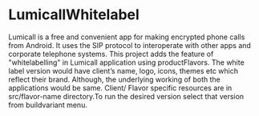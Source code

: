 # LumicallWhitelabel
Lumicall is a free and convenient app for making encrypted phone calls from Android. It uses the SIP protocol to interoperate with other apps and corporate telephone systems.
This project adds the feature of "whitelabelling" in Lumicall application using productFlavors.
The white label version would have client’s name, logo, icons, themes etc which reflect their brand. Although, the underlying working of both the applications would be same. Client/ Flavor specific resources are in src/flavor-name directory.To run the desired version select that version from buildvariant menu.
